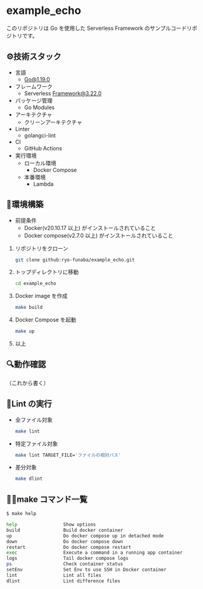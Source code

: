 # example_echo

このリポジトリは Go を使用した Serverless Framework のサンプルコードリポジトリです。

## ⚙️技術スタック

- 言語
  - Go@1.19.0
- フレームワーク
  - Serverless Framework@3.22.0
- パッケージ管理
  - Go Modules
- アーキテクチャ
  - クリーンアーキテクチャ
- Linter
  - golangci-lint
- CI
  - GitHub Actions
- 実行環境
  - ローカル環境
    - Docker Compose
  - 本番環境
    - Lambda

## 🔨環境構築

- 前提条件
  - Docker(v20.10.17 以上) がインストールされていること
  - Docker compose(v2.7.0 以上) がインストールされていること

1. リポジトリをクローン

   ```bash
   git clone github:ryo-funaba/example_echo.git
   ```

2. トップディレクトリに移動

   ```bash
   cd example_echo
   ```

3. Docker image を作成

   ```bash
   make build
   ```

4. Docker Compose を起動

   ```bash
   make up
   ```

5. 以上

## 🔍動作確認

（これから書く）

## 💅Lint の実行

- 全ファイル対象

  ```bash
  make lint
  ```

- 特定ファイル対象

  ```bash
  make lint TARGET_FILE='ファイルの相対パス'
  ```

- 差分対象

  ```bash
  make dlint
  ```

## 💁‍♂️make コマンド一覧

```bash
$ make help

help                 Show options
build                Build docker container
up                   Do docker compose up in detached mode
down                 Do docker compose down
restart              Do docker compose restart
exec                 Execute a command in a running app container
logs                 Tail docker compose logs
ps                   Check container status
setEnv               Set Env to use SSH in Docker container
lint                 Lint all files
dlint                Lint difference files
```
